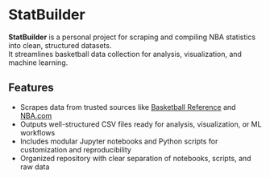 # StatBuilder

**StatBuilder** is a personal project for scraping and compiling NBA statistics into clean, structured datasets.  
It streamlines basketball data collection for analysis, visualization, and machine learning.

## Features
- Scrapes data from trusted sources like [Basketball Reference](https://www.basketball-reference.com/) and [NBA.com](https://www.nba.com/)  
- Outputs well-structured CSV files ready for analysis, visualization, or ML workflows  
- Includes modular Jupyter notebooks and Python scripts for customization and reproducibility  
- Organized repository with clear separation of notebooks, scripts, and raw data  
